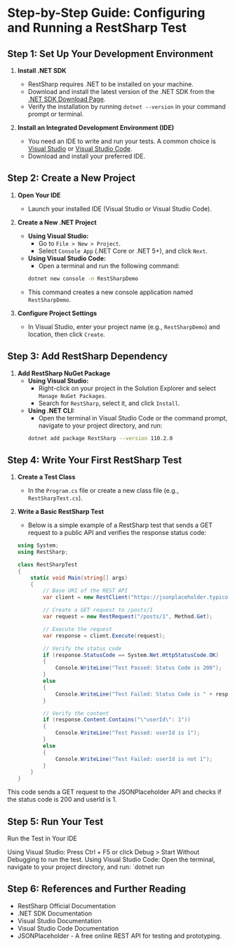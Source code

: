 # Step-by-Step Guide: Configuring and Running a RestSharp Test

## Step 1: Set Up Your Development Environment

1. **Install .NET SDK**
   - RestSharp requires .NET to be installed on your machine.
   - Download and install the latest version of the .NET SDK from the [.NET SDK Download Page](https://dotnet.microsoft.com/download).
   - Verify the installation by running `dotnet --version` in your command prompt or terminal.

2. **Install an Integrated Development Environment (IDE)**
   - You need an IDE to write and run your tests. A common choice is [Visual Studio](https://visualstudio.microsoft.com/downloads/) or [Visual Studio Code](https://code.visualstudio.com/).
   - Download and install your preferred IDE.

## Step 2: Create a New Project

1. **Open Your IDE**
   - Launch your installed IDE (Visual Studio or Visual Studio Code).

2. **Create a New .NET Project**
   - **Using Visual Studio:**
     - Go to `File > New > Project`.
     - Select `Console App` (.NET Core or .NET 5+), and click `Next`.
   - **Using Visual Studio Code:**
     - Open a terminal and run the following command:
     ```bash
     dotnet new console -n RestSharpDemo
     ```
   - This command creates a new console application named `RestSharpDemo`.

3. **Configure Project Settings**
   - In Visual Studio, enter your project name (e.g., `RestSharpDemo`) and location, then click `Create`.

## Step 3: Add RestSharp Dependency

1. **Add RestSharp NuGet Package**
   - **Using Visual Studio:**
     - Right-click on your project in the Solution Explorer and select `Manage NuGet Packages`.
     - Search for `RestSharp`, select it, and click `Install`.
   - **Using .NET CLI:**
     - Open the terminal in Visual Studio Code or the command prompt, navigate to your project directory, and run:
     ```bash
     dotnet add package RestSharp --version 110.2.0
     ```

## Step 4: Write Your First RestSharp Test

1. **Create a Test Class**
   - In the `Program.cs` file or create a new class file (e.g., `RestSharpTest.cs`).

2. **Write a Basic RestSharp Test**
   - Below is a simple example of a RestSharp test that sends a GET request to a public API and verifies the response status code:
   ```csharp
   using System;
   using RestSharp;

   class RestSharpTest
   {
       static void Main(string[] args)
       {
           // Base URI of the REST API
           var client = new RestClient("https://jsonplaceholder.typicode.com");

           // Create a GET request to /posts/1
           var request = new RestRequest("/posts/1", Method.Get);

           // Execute the request
           var response = client.Execute(request);

           // Verify the status code
           if (response.StatusCode == System.Net.HttpStatusCode.OK)
           {
               Console.WriteLine("Test Passed: Status Code is 200");
           }
           else
           {
               Console.WriteLine("Test Failed: Status Code is " + response.StatusCode);
           }

           // Verify the content
           if (response.Content.Contains("\"userId\": 1"))
           {
               Console.WriteLine("Test Passed: userId is 1");
           }
           else
           {
               Console.WriteLine("Test Failed: userId is not 1");
           }
       }
   }

This code sends a GET request to the JSONPlaceholder API and checks if the status code is 200 and userId is 1.

## Step 5: Run Your Test
Run the Test in Your IDE

Using Visual Studio:
Press Ctrl + F5 or click Debug > Start Without Debugging to run the test.
Using Visual Studio Code:
Open the terminal, navigate to your project directory, and run:
`dotnet run

## Step 6: References and Further Reading
- RestSharp Official Documentation
- .NET SDK Documentation
- Visual Studio Documentation
- Visual Studio Code Documentation
- JSONPlaceholder - A free online REST API for testing and prototyping.


